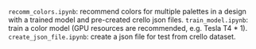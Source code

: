 `recomm_colors.ipynb`: recommend colors for multiple palettes in a design with a trained model and pre-created crello json files.
`train_model.ipynb`: train a color model (GPU resources are recommended, e.g. Tesla T4 * 1).
`create_json_file.ipynb`: create a json file for test from crello dataset.


